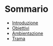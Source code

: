 # Sommario

* [Introduzione](README.md)
* [Obiettivi](obiettivi.md)
* [Ambientazione](ambientazione.md)
* [Trama](trama.md)



